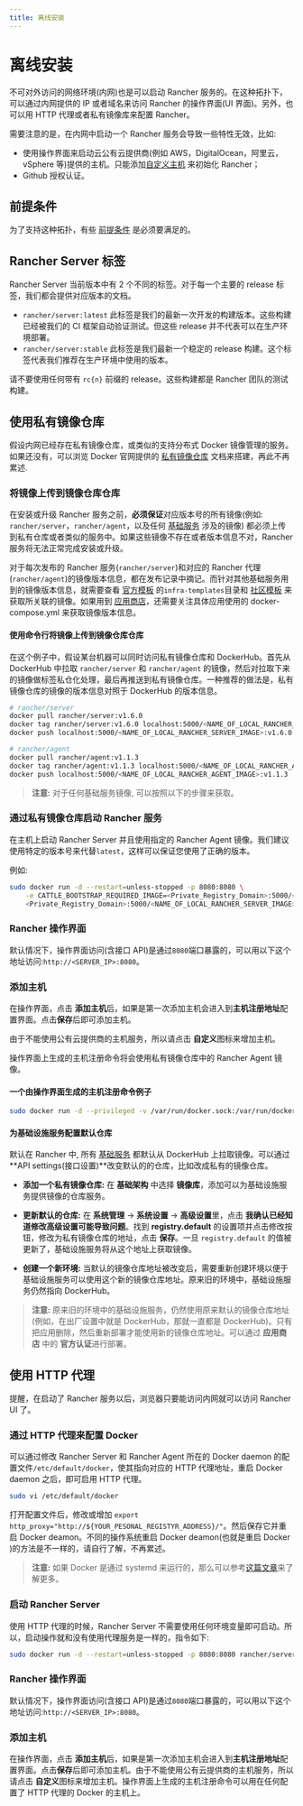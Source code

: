```yaml
---
title: 离线安装
---
```


# 离线安装

不可对外访问的网络环境(内网)也是可以启动 Rancher 服务的。在这种拓扑下，可以通过内网提供的 IP 或者域名来访问 Rancher 的操作界面(UI 界面)。另外，也可以用 HTTP 代理或者私有镜像库来配置 Rancher。

需要注意的是，在内网中启动一个 Rancher 服务会导致一些特性无效，比如:

- 使用操作界面来启动云公有云提供商(例如 AWS，DigitalOcean，阿里云，vSphere 等)提供的主机。只能添加[自定义主机](/docs/rancher1/infrastructure/hosts/custom/_index) 来初始化 Rancher；
- Github 授权认证。

## 前提条件

为了支持这种拓扑，有些 [前提条件](/docs/rancher1/installing-rancher/installing-server/_index#安装需求) 是必须要满足的。

## Rancher Server 标签

Rancher Server 当前版本中有 2 个不同的标签。对于每一个主要的 release 标签，我们都会提供对应版本的文档。

- `rancher/server:latest` 此标签是我们的最新一次开发的构建版本。这些构建已经被我们的 CI 框架自动验证测试。但这些 release 并不代表可以在生产环境部署。
- `rancher/server:stable` 此标签是我们最新一个稳定的 release 构建。这个标签代表我们推荐在生产环境中使用的版本。

请不要使用任何带有 `rc{n}` 前缀的 release。这些构建都是 Rancher 团队的测试构建。

## 使用私有镜像仓库

假设内网已经存在私有镜像仓库，或类似的支持分布式 Docker 镜像管理的服务。如果还没有，可以浏览 Docker 官网提供的 [私有镜像仓库](https://docs.docker.com/registry/) 文档来搭建，再此不再累述.

### 将镜像上传到镜像仓库仓库

在安装或升级 Rancher 服务之前，**必须保证**对应版本号的所有镜像(例如: `rancher/server`，`rancher/agent`，以及任何 [基础服务](/docs/rancher1/rancher-services/_index) 涉及的镜像) 都必须上传到私有仓库或者类似的服务中。如果这些镜像不存在或者版本信息不对，Rancher 服务将无法正常完成安装或升级。

对于每次发布的 Rancher 服务(`rancher/server`)和对应的 Rancher 代理(`rancher/agent`)的镜像版本信息，都在发布记录中摘记。而针对其他基础服务用到的镜像版本信息，就需要查看 [官方模板](https://github.com/rancher/rancher-catalog) 的`infra-templates`目录和 [社区模板](https://github.com/rancher/community-catalog) 来获取所关联的镜像。如果用到 [应用商店](/docs/rancher1/configuration/catalog/_index)，还需要关注具体应用使用的 docker-compose.yml 来获取镜像版本信息。

#### 使用命令行将镜像上传到镜像仓库仓库

在这个例子中，假设某台机器可以同时访问私有镜像仓库和 DockerHub。首先从 DockerHub 中拉取 `rancher/server` 和 `rancher/agent` 的镜像，然后对拉取下来的镜像做标签私仓化处理，最后再推送到私有镜像仓库。一种推荐的做法是，私有镜像仓库的镜像的版本信息对照于 DockerHub 的版本信息。

```bash
# rancher/server
docker pull rancher/server:v1.6.0
docker tag rancher/server:v1.6.0 localhost:5000/<NAME_OF_LOCAL_RANCHER_SERVER_IMAGE>:v1.6.0
docker push localhost:5000/<NAME_OF_LOCAL_RANCHER_SERVER_IMAGE>:v1.6.0

# rancher/agent
docker pull rancher/agent:v1.1.3
docker tag rancher/agent:v1.1.3 localhost:5000/<NAME_OF_LOCAL_RANCHER_AGENT_IMAGE>:v1.1.3
docker push localhost:5000/<NAME_OF_LOCAL_RANCHER_AGENT_IMAGE>:v1.1.3
```

> **注意:** 对于任何基础服务镜像, 可以按照以下的步骤来获取。

### 通过私有镜像仓库启动 Rancher 服务

在主机上启动 Rancher Server 并且使用指定的 Rancher Agent 镜像。我们建议使用特定的版本号来代替`latest`，这样可以保证您使用了正确的版本。

例如:

```bash
sudo docker run -d --restart=unless-stopped -p 8080:8080 \
    -e CATTLE_BOOTSTRAP_REQUIRED_IMAGE=<Private_Registry_Domain>:5000/<NAME_OF_LOCAL_RANCHER_AGENT_IMAGE>:v1.1.3 \
    <Private_Registry_Domain>:5000/<NAME_OF_LOCAL_RANCHER_SERVER_IMAGE>:v1.6.0
```

### Rancher 操作界面

默认情况下，操作界面访问(含接口 API)是通过`8080`端口暴露的，可以用以下这个地址访问:`http://<SERVER_IP>:8080`。

### 添加主机

在操作界面，点击 **添加主机**后，如果是第一次添加主机会进入到**主机注册地址**配置界面。点击**保存**后即可添加主机。

由于不能使用公有云提供商的主机服务，所以请点击 **自定义**图标来增加主机。

操作界面上生成的主机注册命令将会使用私有镜像仓库中的 Rancher Agent 镜像。

#### 一个由操作界面生成的主机注册命令例子

```bash
sudo docker run -d --privileged -v /var/run/docker.sock:/var/run/docker.sock <Private_Registry_Domain>:5000/<NAME_OF_LOCAL_RANCHER_AGENT_IMAGE>:v1.1.3 http://<SERVER_IP>:8080/v1/scripts/<security_credentials>
```

#### 为基础设施服务配置默认仓库

默认在 Rancher 中, 所有 [基础服务](/docs/rancher1/rancher-services/_index) 都默认从 DockerHub 上拉取镜像。可以通过 **API settings(接口设置)**改变默认的的仓库，比如改成私有的镜像仓库。

- **添加一个私有镜像仓库:** 在 **基础架构** 中选择 **镜像库**，添加可以为基础设施服务提供镜像的仓库服务。

- **更新默认的仓库:** 在 **系统管理** -> **系统设置** -> **高级设置**里，点击 **我确认已经知道修改高级设置可能导致问题**。找到 **registry.default** 的设置项并点击修改按钮，修改为私有镜像仓库的地址，点击 **保存**。一旦 `registry.default` 的值被更新了，基础设施服务将从这个地址上获取镜像。

- **创建一个新环境:** 当默认的镜像仓库地址被改变后，需要重新创建环境以便于基础设施服务可以使用这个新的镜像仓库地址。原来旧的环境中，基础设施服务仍然指向 DockerHub。

> **注意:** 原来旧的环境中的基础设施服务，仍然使用原来默认的镜像仓库地址(例如，在出厂设置中就是 DockerHub，那就一直都是 DockerHub)。只有把应用删除，然后重新部署才能使用新的镜像仓库地址。可以通过 **应用商店** 中的 **官方认证**进行部署。

## 使用 HTTP 代理

提醒，在启动了 Rancher 服务以后，浏览器只要能访问内网就可以访问 Rancher UI 了。

### 通过 HTTP 代理来配置 Docker

可以通过修改 Rancher Server 和 Rancher Agent 所在的 Docker daemon 的配置文件`/etc/default/docker`，使其指向对应的 HTTP 代理地址，重启 Docker daemon 之后，即可启用 HTTP 代理。

```bash
sudo vi /etc/default/docker
```

打开配置文件后，修改或增加 `export http_proxy="http://${YOUR_PESONAL_REGISTYR_ADDRESS}/"`。然后保存它并重启 Docker deamon。不同的操作系统重启 Docker deamon(也就是重启 Docker )的方法是不一样的，请自行了解，不再累述。

> **注意:** 如果 Docker 是通过 systemd 来运行的，那么可以参考[这篇文章](https://docs.docker.com/articles/systemd/#http-proxy)来了解更多。

### 启动 Rancher Server

使用 HTTP 代理的时候，Rancher Server 不需要使用任何环境变量即可启动。所以，启动操作就和没有使用代理服务是一样的，指令如下:

```bash
sudo docker run -d --restart=unless-stopped -p 8080:8080 rancher/server
```

### Rancher 操作界面

默认情况下，操作界面访问(含接口 API)是通过`8080`端口暴露的，可以用以下这个地址访问:`http://<SERVER_IP>:8080`。

### 添加主机

在操作界面，点击 **添加主机**后，如果是第一次添加主机会进入到**主机注册地址**配置界面。点击**保存**后即可添加主机。由于不能使用公有云提供商的主机服务，所以请点击 **自定义**图标来增加主机。操作界面上生成的主机注册命令可以用在任何配置了 HTTP 代理的 Docker 的主机上。
